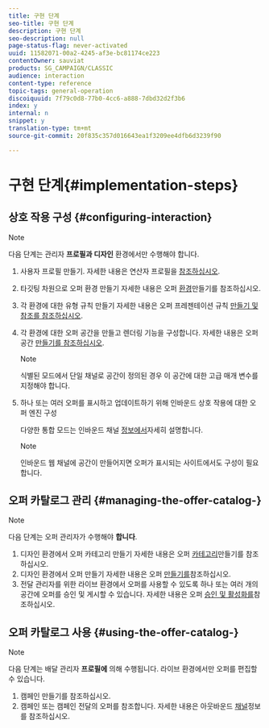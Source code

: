 ```yaml
---
title: 구현 단계
seo-title: 구현 단계
description: 구현 단계
seo-description: null
page-status-flag: never-activated
uuid: 11582071-00a2-4245-af3e-bc81174ce223
contentOwner: sauviat
products: SG_CAMPAIGN/CLASSIC
audience: interaction
content-type: reference
topic-tags: general-operation
discoiquuid: 7f79c0d8-77b0-4cc6-a888-7dbd32d2f3b6
index: y
internal: n
snippet: y
translation-type: tm+mt
source-git-commit: 20f835c357d016643ea1f3209ee4dfb6d3239f90

---
```



# 구현 단계{#implementation-steps}

## 상호 작용 구성 {#configuring-interaction}

>[!NOTE]
>
>다음 단계는 관리자 **프로필과 디자인** 환경에서만 수행해야 합니다.

1. 사용자 프로필 만들기. 자세한 내용은 연산자 프로필을 [참조하십시오](../../interaction/using/operator-profiles.md).
1. 타깃팅 차원으로 오퍼 환경 만들기 자세한 내용은 오퍼 [환경](../../interaction/using/live-design-environments.md#creating-an-offer-environment)만들기를 참조하십시오.
1. 각 환경에 대한 유형 규칙 만들기 자세한 내용은 오퍼 프레젠테이션 규칙 [만들기 및 참조를 참조하십시오](../../interaction/using/managing-offer-presentation.md#creating-and-referencing-an-offer-presentation-rule).
1. 각 환경에 대한 오퍼 공간을 만들고 렌더링 기능을 구성합니다. 자세한 내용은 오퍼 공간 [만들기를 참조하십시오](../../interaction/using/creating-offer-spaces.md).

   >[!NOTE]
   >
   >식별된 모드에서 단일 채널로 공간이 정의된 경우 이 공간에 대한 고급 매개 변수를 지정해야 합니다.

1. 하나 또는 여러 오퍼를 표시하고 업데이트하기 위해 인바운드 상호 작용에 대한 오퍼 엔진 구성

   다양한 통합 모드는 인바운드 채널 [정보에서](../../interaction/using/about-inbound-channels.md)자세히 설명합니다.

   >[!NOTE]
   >
   >인바운드 웹 채널에 공간이 만들어지면 오퍼가 표시되는 사이트에서도 구성이 필요합니다.

## 오퍼 카탈로그 관리 {#managing-the-offer-catalog-}

>[!NOTE]
>
>다음 단계는 오퍼 관리자가 수행해야 **합니다**.

1. 디자인 환경에서 오퍼 카테고리 만들기 자세한 내용은 오퍼 [카테고리](../../interaction/using/creating-offer-categories.md)만들기를 참조하십시오.
1. 디자인 환경에서 오퍼 만들기 자세한 내용은 오퍼 [만들기를](../../interaction/using/creating-an-offer.md)참조하십시오.
1. 전달 관리자를 위한 라이브 환경에서 오퍼를 사용할 수 있도록 하나 또는 여러 개의 공간에 오퍼를 승인 및 게시할 수 있습니다. 자세한 내용은 오퍼 [승인 및 활성화를](../../interaction/using/approving-and-activating-an-offer.md)참조하십시오.

## 오퍼 카탈로그 사용 {#using-the-offer-catalog-}

>[!NOTE]
>
>다음 단계는 배달 관리자 **프로필에** 의해 수행됩니다. 라이브 환경에서만 오퍼를 편집할 수 있습니다.

1. 캠페인 만들기를 참조하십시오.
1. 캠페인 또는 캠페인 전달의 오퍼를 참조합니다. 자세한 내용은 아웃바운드 [채널](../../interaction/using/about-outbound-channels.md)정보를 참조하십시오.

